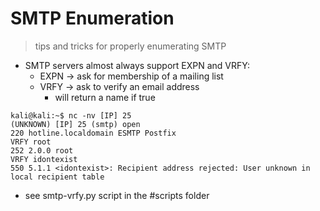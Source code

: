 # SMTP Enumeration
> tips and tricks for properly enumerating SMTP

- SMTP servers almost always support EXPN and VRFY: 
	- EXPN -> ask for membership of a mailing list
	- VRFY -> ask to verify an email address
		- will return a name if true

```
kali@kali:~$ nc -nv [IP] 25
(UNKNOWN) [IP] 25 (smtp) open
220 hotline.localdomain ESMTP Postfix
VRFY root
252 2.0.0 root
VRFY idontexist
550 5.1.1 <idontexist>: Recipient address rejected: User unknown in local recipient table
```

- see smtp-vrfy.py script in the #scripts folder

